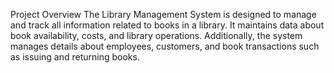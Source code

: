 Project Overview
The Library Management System is designed to manage and track all information related to books in a library. It maintains data about book availability, costs, and library operations.
Additionally, the system manages details about employees, customers, and book transactions such as issuing and returning books.
